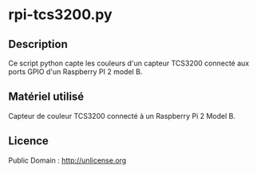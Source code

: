 # rpi-tcs3200.py

## Description
Ce script python capte les couleurs d'un capteur TCS3200 connecté aux ports GPIO d'un Raspberry PI 2 model B.

## Matériel utilisé
Capteur de couleur TCS3200 connecté à un Raspberry Pi 2 Model B.

## Licence
Public Domain : http://unlicense.org
